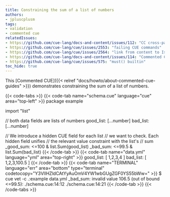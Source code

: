 ```yaml
---
title: Constraining the sum of a list of numbers
authors:
- jpluscplusm
tags:
- validation
- commented cue
relatedIssues:
- https://github.com/cue-lang/docs-and-content/issues/112: "CC cross-package adaptor"
- https://github.com/cue-lang/cue/issues/2553: "failing CUE commands"
- https://github.com/cue-lang/cue/issues/2564: "link from content to Issue"
- https://github.com/cue-lang/docs-and-content/issues/114: "Commented CUE explainer"
- https://github.com/cue-lang/cue/issues/575: "must() builtin"
toc_hide: true
---
```


This [Commented CUE]({{< relref "docs/howto/about-commented-cue-guides" >}})
demonstrates constraining the sum of a list of numbers.

<!--more-->

{{< code-tabs >}}
{{< code-tab name="schema.cue" language="cue" area="top-left" >}}
package example

import "list"

// both data fields are lists of numbers
good_list: [...number]
bad_list: [...number]

// We introduce a hidden CUE field for each list
// we want to check. Each hidden field unifies
// the relevant value constraint with the list's
// sum
_good_sum: <=100 & list.Sum(good_list)
_bad_sum:  <=99.5 & list.Sum(bad_list)
{{< /code-tab >}}
{{< code-tab name="data.yml" language="yml" area="top-right" >}}
good_list: [ 1,2,3,4 ]
bad_list:  [ 1,2,3,100.5 ]
{{< /code-tab >}}
{{< code-tab name="TERMINAL" language="err" area="bottom" type="terminal" codetocopy="Y3VlIHZldCAtYyAuOmV4YW1wbGUgZGF0YS55bWw=" >}}
$ cue vet -c .:example data.yml
_bad_sum: invalid value 106.5 (out of bound <=99.5):
    ./schema.cue:14:12
    ./schema.cue:14:21
{{< /code-tab >}}
{{< /code-tabs >}}

<!-- TODO: constraining these sums across package boundaries -->

<!-- ## Related content -->

<!-- - [How-to Guide](TODO): Constraining data at source, allowing it to be imported
  across package boundaries along with its constraint -->
<!-- - TODO: CUE stdlib package tour, `list` package page -->
